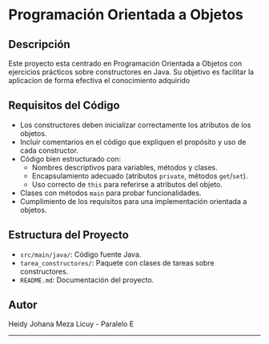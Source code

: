 # Programación Orientada a Objetos

## Descripción

Este proyecto esta centrado en Programación Orientada a Objetos con ejercicios prácticos sobre constructores en Java. Su objetivo es facilitar la aplicacion de forma efectiva el conocimiento adquirido

## Requisitos del Código

- Los constructores deben inicializar correctamente los atributos de los objetos.
- Incluir comentarios en el código que expliquen el propósito y uso de cada constructor.
- Código bien estructurado con:
  - Nombres descriptivos para variables, métodos y clases.
  - Encapsulamiento adecuado (atributos `private`, métodos `get`/`set`).
  - Uso correcto de `this` para referirse a atributos del objeto.
- Clases con métodos `main` para probar funcionalidades.
- Cumplimiento de los requisitos para una implementación orientada a objetos.

## Estructura del Proyecto

- `src/main/java/`: Código fuente Java.
- `tarea_constructores/`: Paquete con clases de tareas sobre constructores.
- `README.md`: Documentación del proyecto.

## Autor

Heidy Johana Meza Licuy - Paralelo E

---




